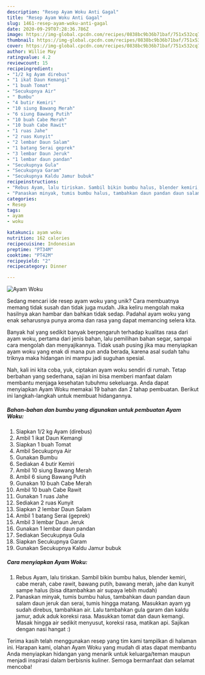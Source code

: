```yaml
---
description: "Resep Ayam Woku Anti Gagal"
title: "Resep Ayam Woku Anti Gagal"
slug: 1461-resep-ayam-woku-anti-gagal
date: 2020-09-29T07:28:36.786Z
image: https://img-global.cpcdn.com/recipes/0838bc9b36b71baf/751x532cq70/ayam-woku-foto-resep-utama.jpg
thumbnail: https://img-global.cpcdn.com/recipes/0838bc9b36b71baf/751x532cq70/ayam-woku-foto-resep-utama.jpg
cover: https://img-global.cpcdn.com/recipes/0838bc9b36b71baf/751x532cq70/ayam-woku-foto-resep-utama.jpg
author: Willie May
ratingvalue: 4.2
reviewcount: 15
recipeingredient:
- "1/2 kg Ayam direbus"
- "1 ikat Daun Kemangi"
- "1 buah Tomat"
- "Secukupnya Air"
- " Bumbu"
- "4 butir Kemiri"
- "10 siung Bawang Merah"
- "6 siung Bawang Putih"
- "10 buah Cabe Merah"
- "10 buah Cabe Rawit"
- "1 ruas Jahe"
- "2 ruas Kunyit"
- "2 lembar Daun Salam"
- "1 batang Serai geprek"
- "3 lembar Daun Jeruk"
- "1 lembar daun pandan"
- "Secukupnya Gula"
- "Secukupnya Garam"
- "Secukupnya Kaldu Jamur bubuk"
recipeinstructions:
- "Rebus Ayam, lalu tiriskan. Sambil bikin bumbu halus, blender kemiri, cabe merah, cabe rawit, bawang putih, bawang merah, jahe dan kunyit sampe halus (bisa ditambahkan air supaya lebih mudah)"
- "Panaskan minyak, tumis bumbu halus, tambahkan daun pandan daun salam daun jeruk dan serai, tumis hingga matang. Masukkan ayam yg sudah direbus, tambahkan air. Lalu tambahkan gula garam dan kaldu jamur, aduk aduk koreksi rasa. Masukkan tomat dan daun kemangi. Masak hingga air sedikit menyusut, koreksi rasa, matikan api. Sajikan dengan nasi hangat :)"
categories:
- Resep
tags:
- ayam
- woku

katakunci: ayam woku 
nutrition: 162 calories
recipecuisine: Indonesian
preptime: "PT34M"
cooktime: "PT42M"
recipeyield: "2"
recipecategory: Dinner

---
```



![Ayam Woku](https://img-global.cpcdn.com/recipes/0838bc9b36b71baf/751x532cq70/ayam-woku-foto-resep-utama.jpg)

Sedang mencari ide resep ayam woku yang unik? Cara membuatnya memang tidak susah dan tidak juga mudah. Jika keliru mengolah maka hasilnya akan hambar dan bahkan tidak sedap. Padahal ayam woku yang enak seharusnya punya aroma dan rasa yang dapat memancing selera kita.

Banyak hal yang sedikit banyak berpengaruh terhadap kualitas rasa dari ayam woku, pertama dari jenis bahan, lalu pemilihan bahan segar, sampai cara mengolah dan menyajikannya. Tidak usah pusing jika mau menyiapkan ayam woku yang enak di mana pun anda berada, karena asal sudah tahu triknya maka hidangan ini mampu jadi suguhan spesial.




Nah, kali ini kita coba, yuk, ciptakan ayam woku sendiri di rumah. Tetap berbahan yang sederhana, sajian ini bisa memberi manfaat dalam membantu menjaga kesehatan tubuhmu sekeluarga. Anda dapat menyiapkan Ayam Woku memakai 19 bahan dan 2 tahap pembuatan. Berikut ini langkah-langkah untuk membuat hidangannya.

<!--inarticleads1-->

##### Bahan-bahan dan bumbu yang digunakan untuk pembuatan Ayam Woku:

1. Siapkan 1/2 kg Ayam (direbus)
1. Ambil 1 ikat Daun Kemangi
1. Siapkan 1 buah Tomat
1. Ambil Secukupnya Air
1. Gunakan  Bumbu
1. Sediakan 4 butir Kemiri
1. Ambil 10 siung Bawang Merah
1. Ambil 6 siung Bawang Putih
1. Gunakan 10 buah Cabe Merah
1. Ambil 10 buah Cabe Rawit
1. Gunakan 1 ruas Jahe
1. Sediakan 2 ruas Kunyit
1. Siapkan 2 lembar Daun Salam
1. Ambil 1 batang Serai (geprek)
1. Ambil 3 lembar Daun Jeruk
1. Gunakan 1 lembar daun pandan
1. Sediakan Secukupnya Gula
1. Siapkan Secukupnya Garam
1. Gunakan Secukupnya Kaldu Jamur bubuk




<!--inarticleads2-->

##### Cara menyiapkan Ayam Woku:

1. Rebus Ayam, lalu tiriskan. Sambil bikin bumbu halus, blender kemiri, cabe merah, cabe rawit, bawang putih, bawang merah, jahe dan kunyit sampe halus (bisa ditambahkan air supaya lebih mudah)
1. Panaskan minyak, tumis bumbu halus, tambahkan daun pandan daun salam daun jeruk dan serai, tumis hingga matang. Masukkan ayam yg sudah direbus, tambahkan air. Lalu tambahkan gula garam dan kaldu jamur, aduk aduk koreksi rasa. Masukkan tomat dan daun kemangi. Masak hingga air sedikit menyusut, koreksi rasa, matikan api. Sajikan dengan nasi hangat :)




Terima kasih telah menggunakan resep yang tim kami tampilkan di halaman ini. Harapan kami, olahan Ayam Woku yang mudah di atas dapat membantu Anda menyiapkan hidangan yang menarik untuk keluarga/teman maupun menjadi inspirasi dalam berbisnis kuliner. Semoga bermanfaat dan selamat mencoba!
